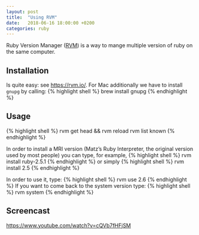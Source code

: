 ```yaml
---
layout: post
title:  "Using RVM"
date:   2018-06-16 18:00:00 +0200
categories: ruby
---
```


Ruby Version Manager ([RVM](https://rvm.io/)) is a way to mange multiple version of ruby on the 
same computer. 

## Installation

Is quite easy: see <https://rvm.io/>. For Mac additionally we have to install `gnupg` by calling:
{% highlight shell %}
brew install gnupg
{% endhighlight %}

## Usage

{% highlight shell %}
rvm get head && rvm reload
rvm list known
{% endhighlight %}

In order to install a MRI version (Matz’s Ruby Interpreter, 
the original version used by most people) you can type, for example,
{% highlight shell %}
rvm install ruby-2.5.1
{% endhighlight %}
or simply
{% highlight shell %}
rvm install 2.5
{% endhighlight %}

In order to use it, type:
{% highlight shell %}
rvm use 2.6
{% endhighlight %}
If you want to come back to the system version type:
{% highlight shell %}
rvm system
{% endhighlight %}

## Screencast

https://www.youtube.com/watch?v=cQVb7fHFjSM
